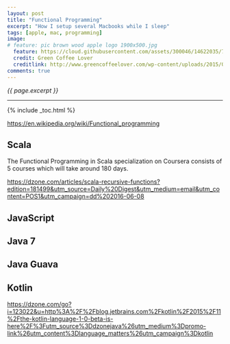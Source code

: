 ```yaml
---
layout: post
title: "Functional Programming"
excerpt: "How I setup several Macbooks while I sleep"
tags: [apple, mac, programming]
image:
# feature: pic brown wood apple logo 1900x500.jpg
  feature: https://cloud.githubusercontent.com/assets/300046/14622035/740efa5c-0584-11e6-9a41-db5b03eaff85.jpg
  credit: Green Coffee Lover
  creditlink: http://www.greencoffeelover.com/wp-content/uploads/2015/03/7.jpg
comments: true
---
```

<i>{{ page.excerpt }}</i>
<hr />

{% include _toc.html %}

https://en.wikipedia.org/wiki/Functional_programming

## Scala

The Functional Programming in Scala specialization on Coursera
consists of 5 courses which will take around 180 days. 


https://dzone.com/articles/scala-recursive-functions?edition=181499&utm_source=Daily%20Digest&utm_medium=email&utm_content=POS1&utm_campaign=dd%202016-06-08



## JavaScript

## Java 7

## Java Guava

## Kotlin

https://dzone.com/go?i=123022&u=http%3A%2F%2Fblog.jetbrains.com%2Fkotlin%2F2015%2F11%2Fthe-kotlin-language-1-0-beta-is-here%2F%3Futm_source%3Ddzonejava%26utm_medium%3Dpromo-link%26utm_content%3Dlanguage_matters%26utm_campaign%3Dkotlin